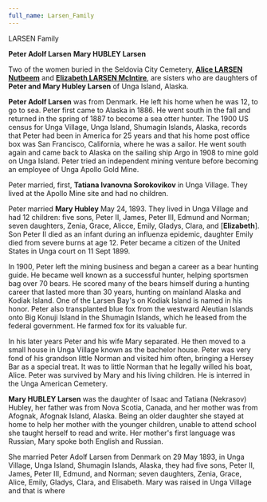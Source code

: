 ```yaml
---
full_name: Larsen_Family
---
```


LARSEN Family

**Peter Adolf Larsen**
**Mary HUBLEY Larsen**

Two of the women buried in the Seldovia City Cemetery, [**Alice LARSEN Nutbeem**](../_people/Nutbeem_Alice_Larsen.md) and [**Elizabeth LARSEN McIntire**](../_people/McIntire_Elizabeth_Marie_Larsen.md), are sisters who are daughters of **Peter and Mary Hubley Larsen** of Unga Island, Alaska.

**Peter Adolf Larsen** was from Denmark.  He left his home when he was 12, to go to sea. Peter first came to Alaska in 1886. He went south in the fall and returned in the spring of 1887 to become a sea otter hunter. The 1900 US census for Unga Village, Unga Island, Shumagin Islands, Alaska, records that Peter had been in America for 25 years and that his home post office box was San Francisco, California, where he was a sailor. He went south again and came back to Alaska on the sailing ship Argo in 1908 to mine gold on Unga Island. Peter tried an independent mining venture before becoming an employee of Unga Apollo Gold Mine.

Peter married, first, **Tatiana Ivanovna Sorokovikov** in Unga Village.  They lived at the Apollo Mine site and had no children. 

Peter married **Mary Hubley**  May 24,  1893. They lived in Unga Village and had 12 children: five sons, Peter II, James, Peter III, Edmund and Norman; seven daughters, Zenia, Grace, Alicce, Emily, Gladys, Clara, and [**Elizabeth**]. Son Peter II died as an infant during an influenza epidemic, daughter Emily died from severe burns at age 12. Peter became a citizen of the United States in Unga court on 11 Sept 1899.

In 1900, Peter left the mining business and began a career as a bear hunting guide.  He became well known as a successful hunter, helping sportsmen bag over 70 bears. He scored many of the bears himself during a hunting career that lasted more than 30 years, hunting on mainland Alaska and Kodiak Island. One of the Larsen Bay's on Kodiak Island is named in his honor. Peter also transplanted blue fox from the westward Aleutian Islands onto Big Konuji Island in the Shumagin Islands, which he leased from the federal government. He farmed fox for its valuable fur.

In his later years Peter and his wife Mary separated.  He then moved to a small house in Unga Village known as the bachelor house. Peter was very fond of his grandson little Norman and visited him often, bringing a Hersey Bar as a special treat. It was to little Norman that he legally willed his boat, Alice. Peter was survived by Mary and his living children. He is interred in the Unga American Cemetery.

**Mary HUBLEY Larsen** was the daughter of Isaac and Tatiana (Nekrasov) Hubley, her father was from Nova Scotia, Canada, and her mother was from Afognak, Afognak Island, Alaska. Being an older daughter she stayed at home to help her mother with the younger children, unable to attend school she taught herself to read and write. Her mother's first language was Russian, Mary spoke both English and Russian.

She married Peter Adolf Larsen from Denmark on 29 May 1893, in Unga Village, Unga Island, Shumagin Islands, Alaska, they had five sons, Peter II, James, Peter III, Edmund, and Norman; seven daughters, Zenia, Grace, Alice, Emily, Gladys, Clara, and Elisabeth. Mary was raised in Unga Village and that is where 
